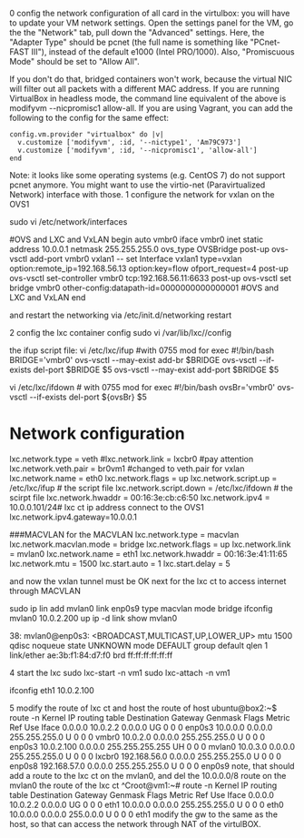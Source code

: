 0 config the network configuration of all card in the virtulbox:
you will have to update your VM network settings.
Open the settings panel for the VM, go the the "Network" tab, pull down the
"Advanced" settings. Here, the "Adapter Type" should be pcnet (the full
name is something like "PCnet-FAST III"), instead of the default e1000
(Intel PRO/1000). Also, "Promiscuous Mode" should be set to "Allow All".

If you don't do that, bridged containers won't work, because the virtual
NIC will filter out all packets with a different MAC address. If you are
running VirtualBox in headless mode, the command line equivalent of the above
is modifyvm --nicpromisc1 allow-all. If you are using Vagrant, you can add
the following to the config for the same effect:

	config.vm.provider "virtualbox" do |v|
	  v.customize ['modifyvm', :id, '--nictype1', 'Am79C973']
	  v.customize ['modifyvm', :id, '--nicpromisc1', 'allow-all']
	end

Note: it looks like some operating systems (e.g. CentOS 7) do not support
pcnet anymore. You might want to use the virtio-net (Paravirtualized
Network) interface with those.
1 configure the network for vxlan on the OVS1

sudo vi /etc/network/interfaces

#OVS and LXC and VxLAN begin
auto vmbr0
iface vmbr0 inet static
        address 10.0.0.1
        netmask 255.255.255.0
        ovs_type OVSBridge
        post-up ovs-vsctl add-port vmbr0 vxlan1 -- set Interface vxlan1 type=vxlan option:remote_ip=192.168.56.13 option:key=flow ofport_request=4
        post-up ovs-vsctl set-controller vmbr0 tcp:192.168.56.11:6633
        post-up ovs-vsctl set bridge vmbr0 other-config:datapath-id=0000000000000001
#OVS and LXC and VxLAN end

and restart the networking via /etc/init.d/networking restart

2 config the lxc container config
sudo vi /var/lib/lxc/<CT name>/config

the ifup script file:
vi /etc/lxc/ifup  #with 0755 mod for exec
#!/bin/bash
BRIDGE='vmbr0'
ovs-vsctl --may-exist add-br $BRIDGE
ovs-vsctl --if-exists del-port $BRIDGE $5
ovs-vsctl --may-exist add-port $BRIDGE $5

vi /etc/lxc/ifdown   # with 0755 mod for exec
#!/bin/bash
ovsBr='vmbr0'
ovs-vsctl --if-exists del-port ${ovsBr} $5


# Network configuration
lxc.network.type = veth
#lxc.network.link = lxcbr0 #pay attention
lxc.network.veth.pair = br0vm1 #changed to veth.pair for vxlan
lxc.network.name = eth0
lxc.network.flags = up
lxc.network.script.up = /etc/lxc/ifup # the script file 
lxc.network.script.down = /etc/lxc/ifdown # the scirpt file 
lxc.network.hwaddr = 00:16:3e:cb:c6:50
lxc.network.ipv4 = 10.0.0.101/24#  lxc ct ip address connect to the OVS1
lxc.network.ipv4.gateway=10.0.0.1


###MACVLAN  for the MACVLAN 
lxc.network.type = macvlan
lxc.network.macvlan.mode = bridge
lxc.network.flags = up
lxc.network.link = mvlan0
lxc.network.name = eth1
lxc.network.hwaddr = 00:16:3e:41:11:65
lxc.network.mtu = 1500
lxc.start.auto = 1
lxc.start.delay = 5

and now the vxlan tunnel must be OK
next for the lxc ct to access  internet through MACVLAN



sudo ip lin add mvlan0 link enp0s9 type macvlan mode bridge
ifconfig mvlan0 10.0.2.200 up
ip -d link show mvlan0
  
38: mvlan0@enp0s3: <BROADCAST,MULTICAST,UP,LOWER_UP> mtu 1500 qdisc noqueue state UNKNOWN mode DEFAULT group default qlen 1
    link/ether ae:3b:f1:84:d7:f0 brd ff:ff:ff:ff:ff:ff
 
4 start the lxc 
sudo lxc-start -n vm1
sudo lxc-attach -n vm1

ifconfig eth1 10.0.2.100 

5 modify the route of lxc ct and host
the route of host
ubuntu@box2:~$ route -n
Kernel IP routing table
Destination     Gateway         Genmask         Flags Metric Ref    Use Iface
0.0.0.0         10.0.2.2        0.0.0.0         UG    0      0        0 enp0s3
10.0.0.0        0.0.0.0         255.255.255.0   U     0      0        0 vmbr0
10.0.2.0        0.0.0.0         255.255.255.0   U     0      0        0 enp0s3
10.0.2.100      0.0.0.0         255.255.255.255 UH    0      0        0 mvlan0
10.0.3.0        0.0.0.0         255.255.255.0   U     0      0        0 lxcbr0
192.168.56.0    0.0.0.0         255.255.255.0   U     0      0        0 enp0s8
192.168.57.0    0.0.0.0         255.255.255.0   U     0      0        0 enp0s9
note, that should add a route to the lxc ct on the mvlan0, and del the 10.0.0.0/8 route on the mvlan0
the route of the lxc ct
^Croot@vm1:~# route -n
Kernel IP routing table
Destination     Gateway         Genmask         Flags Metric Ref    Use Iface
0.0.0.0         10.0.2.2        0.0.0.0         UG    0      0        0 eth1
10.0.0.0        0.0.0.0         255.255.255.0   U     0      0        0 eth0
10.0.0.0        0.0.0.0         255.0.0.0       U     0      0        0 eth1
modify the gw to the same as the host, so that can access the network through NAT of the virtulBOX.





